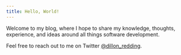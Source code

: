 ```yaml
---
title: Hello, World!
---
```


Welcome to my blog, where I hope to share my knowledge, thoughts, experience, and ideas
around all things software development.

Feel free to reach out to me on Twitter [@dillon_redding](https://twitter.com/dillon_redding).
